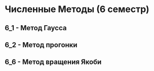 # Численные Методы (6 семестр)
## 6_1 - Метод Гаусса
## 6_2 - Метод прогонки
## 6_6 - Метод вращения Якоби

